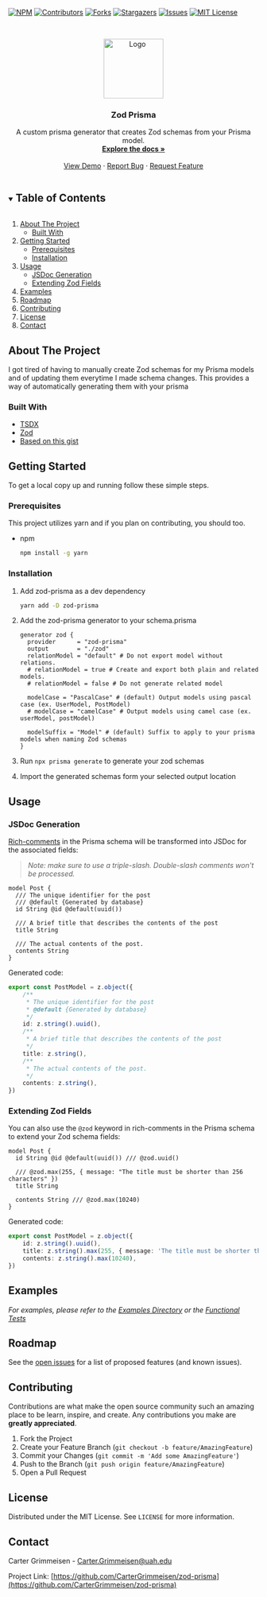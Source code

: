 <!--
*** Thanks for checking out the Best-README-Template. If you have a suggestion
*** that would make this better, please fork the repo and create a pull request
*** or simply open an issue with the tag "enhancement".
*** Thanks again! Now go create something AMAZING! :D
***
***
***
*** To avoid retyping too much info. Do a search and replace for the following:
*** CarterGrimmeisen, zod-prisma, twitter_handle, Carter.Grimmeisen@uah.edu, Zod Prisma, A custom prisma generator that creates Zod schemas from your Prisma model.
-->

<!-- PROJECT SHIELDS -->
<!--
*** I'm using markdown "reference style" links for readability.
*** Reference links are enclosed in brackets [ ] instead of parentheses ( ).
*** See the bottom of this document for the declaration of the reference variables
*** for contributors-url, forks-url, etc. This is an optional, concise syntax you may use.
*** https://www.markdownguide.org/basic-syntax/#reference-style-links
-->

[![NPM][npm-shield]][npm-url]
[![Contributors][contributors-shield]][contributors-url]
[![Forks][forks-shield]][forks-url]
[![Stargazers][stars-shield]][stars-url]
[![Issues][issues-shield]][issues-url]
[![MIT License][license-shield]][license-url]

<!-- PROJECT LOGO -->
<br />
<p align="center">
  <a href="https://github.com/CarterGrimmeisen/zod-prisma">
    <img src="https://raw.githubusercontent.com/CarterGrimmeisen/zod-prisma/main/images/zod-prisma.svg" alt="Logo" width="120" height="120">
  </a>

  <h3 align="center">Zod Prisma</h3>

  <p align="center">
    A custom prisma generator that creates Zod schemas from your Prisma model.
    <br />
    <a href="https://github.com/CarterGrimmeisen/zod-prisma"><strong>Explore the docs »</strong></a>
    <br />
    <br />
    <a href="https://github.com/CarterGrimmeisen/zod-prisma/blob/main/src/test/functional">View Demo</a>
    ·
    <a href="https://github.com/CarterGrimmeisen/zod-prisma/issues">Report Bug</a>
    ·
    <a href="https://github.com/CarterGrimmeisen/zod-prisma/issues">Request Feature</a>
  </p>
</p>

<!-- TABLE OF CONTENTS -->
<details open="open">
  <summary><h2 style="display: inline-block">Table of Contents</h2></summary>
  <ol>
    <li>
      <a href="#about-the-project">About The Project</a>
      <ul>
        <li><a href="#built-with">Built With</a></li>
      </ul>
    </li>
    <li>
      <a href="#getting-started">Getting Started</a>
      <ul>
        <li><a href="#prerequisites">Prerequisites</a></li>
        <li><a href="#installation">Installation</a></li>
      </ul>
    </li>
    <li><a href="#usage">Usage</a>
      <ul>
      <li><a href="#jsdoc-generation">JSDoc Generation</a></li>
      <li><a href="#extending-zod-fields">Extending Zod Fields</a></li>
      </ul>
    </li>
    <li><a href="#examples">Examples</a></li>
    <li><a href="#roadmap">Roadmap</a></li>
    <li><a href="#contributing">Contributing</a></li>
    <li><a href="#license">License</a></li>
    <li><a href="#contact">Contact</a></li>
  </ol>
</details>

<!-- ABOUT THE PROJECT -->

## About The Project

I got tired of having to manually create Zod schemas for my Prisma models and of updating them everytime I made schema changes.
This provides a way of automatically generating them with your prisma

<!-- [![Product Name Screen Shot][product-screenshot]](https://example.com) -->

### Built With

-   [TSDX](https://github.com/formium/tsdx)
-   [Zod](https://github.com/colinhacks/zod)
-   [Based on this gist](https://gist.github.com/deckchairlabs/8a11c33311c01273deec7e739417dbc9)

<!-- GETTING STARTED -->

## Getting Started

To get a local copy up and running follow these simple steps.

### Prerequisites

This project utilizes yarn and if you plan on contributing, you should too.

-   npm
    ```sh
    npm install -g yarn
    ```

### Installation

1. Add zod-prisma as a dev dependency

    ```sh
    yarn add -D zod-prisma
    ```

2. Add the zod-prisma generator to your schema.prisma

    ```prisma
    generator zod {
      provider      = "zod-prisma"
      output        = "./zod"
      relationModel = "default" # Do not export model without relations.
      # relationModel = true # Create and export both plain and related models.
      # relationModel = false # Do not generate related model

      modelCase = "PascalCase" # (default) Output models using pascal case (ex. UserModel, PostModel)
      # modelCase = "camelCase" # Output models using camel case (ex. userModel, postModel)

      modelSuffix = "Model" # (default) Suffix to apply to your prisma models when naming Zod schemas
    }
    ```

3. Run `npx prisma generate` to generate your zod schemas
4. Import the generated schemas form your selected output location

<!-- USAGE EXAMPLES -->

## Usage

### JSDoc Generation

[Rich-comments](https://www.prisma.io/docs/concepts/components/prisma-schema#comments)
in the Prisma schema will be transformed into JSDoc for the associated fields:

> _Note: make sure to use a triple-slash. Double-slash comments won't be processed._

```prisma
model Post {
  /// The unique identifier for the post
  /// @default {Generated by database}
  id String @id @default(uuid())

  /// A brief title that describes the contents of the post
  title String

  /// The actual contents of the post.
  contents String
}
```

Generated code:

```ts
export const PostModel = z.object({
	/**
	 * The unique identifier for the post
	 * @default {Generated by database}
	 */
	id: z.string().uuid(),
	/**
	 * A brief title that describes the contents of the post
	 */
	title: z.string(),
	/**
	 * The actual contents of the post.
	 */
	contents: z.string(),
})
```

### Extending Zod Fields

You can also use the `@zod` keyword in rich-comments in the Prisma schema
to extend your Zod schema fields:

```prisma
model Post {
  id String @id @default(uuid()) /// @zod.uuid()

  /// @zod.max(255, { message: "The title must be shorter than 256 characters" })
  title String

  contents String /// @zod.max(10240)
}
```

Generated code:

```ts
export const PostModel = z.object({
	id: z.string().uuid(),
	title: z.string().max(255, { message: 'The title must be shorter than 256 characters' }),
	contents: z.string().max(10240),
})
```

## Examples

<!-- Use this space to show useful examples of how a project can be used. Additional screenshots, code examples and demos work well in this space. You may also link to more resources. -->

_For examples, please refer to the [Examples Directory](https://github.com/CarterGrimmeisen/zod-prisma/blob/main/examples) or the [Functional Tests](https://github.com/CarterGrimmeisen/zod-prisma/blob/main/src/test/functional)_

<!-- ROADMAP -->

## Roadmap

See the [open issues](https://github.com/CarterGrimmeisen/zod-prisma/issues) for a list of proposed features (and known issues).

<!-- CONTRIBUTING -->

## Contributing

Contributions are what make the open source community such an amazing place to be learn, inspire, and create. Any contributions you make are **greatly appreciated**.

1. Fork the Project
2. Create your Feature Branch (`git checkout -b feature/AmazingFeature`)
3. Commit your Changes (`git commit -m 'Add some AmazingFeature'`)
4. Push to the Branch (`git push origin feature/AmazingFeature`)
5. Open a Pull Request

<!-- LICENSE -->

## License

Distributed under the MIT License. See `LICENSE` for more information.

<!-- CONTACT -->

## Contact

Carter Grimmeisen - Carter.Grimmeisen@uah.edu

Project Link: [https://github.com/CarterGrimmeisen/zod-prisma](https://github.com/CarterGrimmeisen/zod-prisma)

<!-- MARKDOWN LINKS & IMAGES -->
<!-- https://www.markdownguide.org/basic-syntax/#reference-style-links -->

[npm-shield]: https://img.shields.io/npm/v/zod-prisma?style=for-the-badge
[npm-url]: https://www.npmjs.com/package/zod-prisma
[contributors-shield]: https://img.shields.io/github/contributors/CarterGrimmeisen/zod-prisma.svg?style=for-the-badge
[contributors-url]: https://github.com/CarterGrimmeisen/zod-prisma/graphs/contributors
[forks-shield]: https://img.shields.io/github/forks/CarterGrimmeisen/zod-prisma.svg?style=for-the-badge
[forks-url]: https://github.com/CarterGrimmeisen/zod-prisma/network/members
[stars-shield]: https://img.shields.io/github/stars/CarterGrimmeisen/zod-prisma.svg?style=for-the-badge
[stars-url]: https://github.com/CarterGrimmeisen/zod-prisma/stargazers
[issues-shield]: https://img.shields.io/github/issues/CarterGrimmeisen/zod-prisma.svg?style=for-the-badge
[issues-url]: https://github.com/CarterGrimmeisen/zod-prisma/issues
[license-shield]: https://img.shields.io/github/license/CarterGrimmeisen/zod-prisma.svg?style=for-the-badge
[license-url]: https://github.com/CarterGrimmeisen/zod-prisma/blob/main/LICENSE
